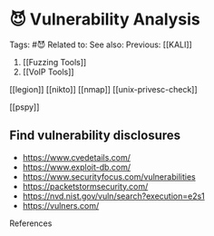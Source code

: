 # 😈 Vulnerability Analysis

Tags: #😈
Related to: 
See also: 
Previous: [[KALI]]

01. [[Fuzzing Tools]]
02. [[VoIP Tools]]

[[legion]]
[[nikto]]
[[nmap]]
[[unix-privesc-check]]

[[pspy]]

## Find vulnerability disclosures

- https://www.cvedetails.com/
- https://www.exploit-db.com/
- https://www.securityfocus.com/vulnerabilities
- https://packetstormsecurity.com/
- https://nvd.nist.gov/vuln/search?execution=e2s1
- https://vulners.com/

References